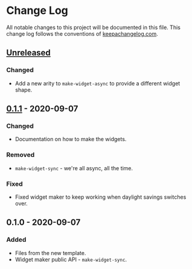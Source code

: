# Change Log
All notable changes to this project will be documented in this file. This change log follows the conventions of [keepachangelog.com](http://keepachangelog.com/).

## [Unreleased]
### Changed
- Add a new arity to `make-widget-async` to provide a different widget shape.

## [0.1.1] - 2020-09-07
### Changed
- Documentation on how to make the widgets.

### Removed
- `make-widget-sync` - we're all async, all the time.

### Fixed
- Fixed widget maker to keep working when daylight savings switches over.

## 0.1.0 - 2020-09-07
### Added
- Files from the new template.
- Widget maker public API - `make-widget-sync`.

[Unreleased]: https://github.com/your-name/smeagollib/compare/0.1.1...HEAD
[0.1.1]: https://github.com/your-name/smeagollib/compare/0.1.0...0.1.1
